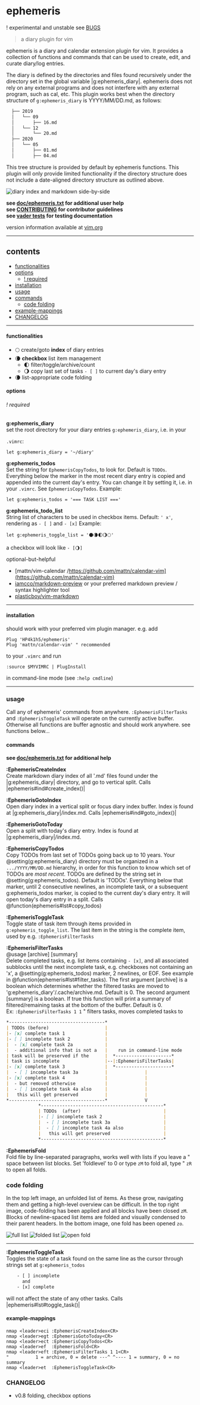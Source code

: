 # ephemeris
! experimental and unstable see [BUGS](#bugs)
> a diary plugin for vim

ephemeris is a diary and calendar extension plugin for vim. It provides a
collection of functions and commands that can be used to create, edit, and
curate diary/log entries.

The diary is defined by the directories and files found recursively under the
directory set in the global variable |g:ephemeris_diary|. ephemeris does not
rely on any external programs and does not interfere with any external
program, such as cal, etc. This plugin works best when the directory structure
of `g:ephemeris_diary` is YYYY/MM/DD.md, as follows:
```txt
  ├── 2019
  │   └── 09
  │       ├── 16.md
  │   └── 12
  │       └── 20.md
  ├── 2020
  │   └── 05
  │       ├── 01.md
  │       ├── 04.md
```
This tree structure is provided by default by ephemeris functions. This plugin
will only provide limited functionality if the directory structure does not
include a date-aligned directory structure as outlined above.

![diary index and markdown side-by-side](img/side-by-side.png)

**see [doc/ephemeris.txt](doc/ephemeris.txt) for additional user help**  
**see [CONTRIBUTING](.github/CONTRIBUTING.md) for contributor guidelines**  
**see [vader tests](.github/CONTRIBUTING.md#vader-tests) for testing
documentation**

version information available at [vim.org](https://www.vim.org/scripts/script.php?script_id=5879)

---------------------------------------------

## contents

- [functionalities](#functionalities)
- [options](#options)
    - [! required](#!-required)
- [installation](#installation)
- [usage](#usage)
- [commands](#commands)
  - [code folding](#code-folding)
- [example-mappings](#example-mappings)
- [CHANGELOG](#changelog)

---------------------------------------------

#### functionalities

 - 🌕 create/goto **index** of diary entries
 - 🌘 **checkbox** list item management
   - 🌓 filter/toggle/archive/count
   - 🌖 copy last set of tasks `- [ ]` to current day's diary entry
 - 🌘 list-appropriate code folding


#### options

###### ! required

**g:ephemeris_diary**  
set the root directory for your diary entries `g:ephemeris_diary`, i.e. in your

`.vimrc`:
```vim
let g:ephemeris_diary = '~/diary'
```

**g:ephemeris_todos**  
Set the string for `EphemerisCopyTodos`, to look for. Default is `TODOs`.
Everything below the marker in the most recent diary entry is copied and
appended into the current day's entry. You can change it by setting it, i.e.
in your `.vimrc`. See `EphemerisCopyTodos`.
Example:  
```vim
let g:ephemeris_todos = '=== TASK LIST ==='
```

**g:ephemeris_todo_list**  
String list of characters to be used in checkbox items.
Default: `' x'`, rendering as `- [ ]` and `- [x]`
Example:  
```vim
let g:ephemeris_toggle_list = '🌑🌘🌓🌖🌕'
```
a checkbox will look like `- [🌖]`

optional-but-helpful
- [mattn/vim-calendar
    /https://github.com/mattn/calendar-vim](https://github.com/mattn/calendar-vim)
- [iamcco/markdown-preview](https://github.com/iamcco/markdown-preview.nvim)
    or your preferred markdown preview / syntax highlighter tool
- [plasticboy/vim-markdown](https://github.com/plasticboy/vim-markdown)

---------------------------------------------

#### installation

should work with your preferred vim plugin manager. e.g. add
```vim
Plug 'HP4k1h5/ephemeris'
Plug 'mattn/calendar-vim' " recommended
```
to your `.vimrc` and run
```vim
:source $MYVIMRC | PlugInstall
```
in command-line mode (see `:help cmdline`)

---------------------------------------------

### usage

Call any of ephemeris' commands from anywhere. `:EphemerisFilterTasks`
and `:EphemerisToggleTask` will operate on the currently active buffer.
Otherwise all functions are buffer agnostic and should work anywhere. see
functions below...

#### commands
**see [doc/ephemeris.txt](doc/ephemeris.txt) for additional help**

**:EphemerisCreateIndex**  
Create markdown diary index of all '.md' files found under the
|g:ephemeris_diary| directory, and go to vertical split.  Calls
|ephemeris#ind#create_index()|

**:EphemerisGotoIndex**  
Open diary index in a vertical split or focus diary index buffer. Index is
found at |g:ephemeris_diary|/index.md. Calls |ephemeris#ind#goto_index()|

**:EphemerisGotoToday**  
Open a split with today's diary entry. Index is found at
|g:ephemeris_diary|/index.md.

**:EphemerisCopyTodos**  
 Copy TODOs from last set of TODOs going back up to 10 years. Your
 @setting(g:ephemeris_diary) directory must  be organized in a
 `.../YYYY/MM/DD.md` hierarchy, in order for this function to know which set
 of TODOs are _most recent_. TODOs are defined by the string set in
 @setting(g:ephemeris_todos). Default is 'TODOs'. Everything below that
 marker, until 2 consecutive newlines, an incomplete task, or a subsequent
 g:ephemeris_todos marker, is copied to the current day's diary entry. It will
 open today's diary entry in a split. Calls
 @function(ephemeris#lst#copy_todos)

**:EphemerisToggleTask**  
Toggle state of task item through items provided in `g:ephemeris_toggle_list`.
The last item in the string is the complete item, used by e.g.
`:EphemerisFilterTasks`


**:EphemerisFilterTasks**  
 @usage [archive] [summary]  
 Delete completed tasks, e.g. list items containing `- [x]`, and all associated
 subblocks until the next incomplete task, e.g. checkboxes not containing an 'x',
 a @setting(g:ephemeris_todos) marker, 2 newlines, or EOF. See example in
 @function(ephemeris#lst#filter_tasks). The first argument [archive] is a
 boolean which determines whether the filtered tasks are moved to
 'g:ephemeris_diary'/.cache/archive.md. Default is 0. The second argument
 [summary] is a boolean. If true this function will print a summary of
 filtered/remaining tasks at the bottom of the buffer. Default is 0.  
 Ex: `:EphemerisFilterTasks 1 1` " filters tasks, moves completed tasks to


```md
*------------------------------------*
| TODOs (before)                     |
|- [x] complete task 1               |
|- [ ] incomplete task 2             |
|  - [x] complete task 2a            |
|  - additional info that is not a   |    run in command-line mode
| task will be preserved if the      |  *---------------------*
| task is incomplete                 |--|:EphemerisFilterTasks|
|- [x] complete task 3               |  *---------------------*
|  - [ ] incomplete task 3a          |              |
|- [x] complete task 4               |              |
|  - but removed otherwise           |              |
|  - [ ] incomplete task 4a also     |              |
|   this will get preserved          |              |
*------------------------------------*              V
            *----------------------------------------------*
            | TODOs  (after)                               |
            |- [ ] incomplete task 2                       |
            |  - [ ] incomplete task 3a                    |
            |  - [ ] incomplete task 4a also               |
            |   this will get preserved                    |
            *----------------------------------------------*
```

**:EphemerisFold**  
 Fold file by line-separated paragraphs, works well with lists if you leave a
 " space between list blocks. Set 'foldlevel' to 0 or type `zM` to fold all,
 type " `zR` to open all folds.

### code folding

In the top left image, an unfolded list of items.  As these grow, navigating
them and getting a high-level overview can be difficult. In the top right
image, code-folding has been applied and all blocks have been closed `zM`.
Blocks of newline-spaced list items are folded and visually condensed to their
parent headers. In the bottom image, one fold has been opened `zo`.

![full list](./img/full-list.png) ![folded
list](./img/folded.png) ![open fold](./img/open_fold.png)


___
**:EphemerisToggleTask**  
Toggles the state of a task found on the same line as the cursor through
strings set at `g:ephemeris_todos`
```txt
    - [ ] incomplete
      and
    - [x] complete
```
will not affect the state of any other tasks. Calls
|ephemeris#lst#toggle_task()|

#### example-mappings

```vim
nmap <leader>eci :EphemerisCreateIndex<CR>
nmap <leader>egt :EphemerisGotoToday<CR>
nmap <leader>ect :EphemerisCopyTodos<CR>
nmap <leader>ef  :EphemerisFold<CR>
nmap <leader>eft :EphemerisFilterTasks 1 1<CR>
"          1 = archive, 0 = delete ---^ ^---- 1 = summary, 0 = no summary
nmap <leader>et  :EphemerisToggleTask<CR>
```

### CHANGELOG

- v0.8 folding, checkbox options
